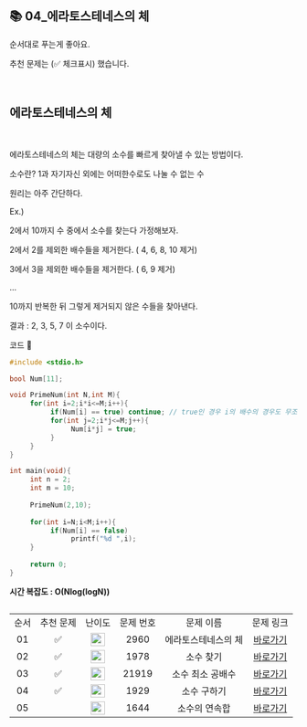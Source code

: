 ## 📚 04_에라토스테네스의 체

순서대로 푸는게 좋아요.

추천 문제는 (✅ 체크표시) 했습니다.

<br/>

## 에라토스테네스의 체

<br/>

에라토스테네스의 체는 대량의 소수를 빠르게 찾아낼 수 있는 방법이다.

소수란? 1과 자기자신 외에는 어떠한수로도 나눌 수 없는 수

원리는 아주 간단하다.

Ex.)

2에서 10까지 수 중에서 소수를 찾는다 가정해보자.

2에서 2를 제외한 배수들을 제거한다. ( 4, 6, 8, 10 제거)

3에서 3을 제외한 배수들을 제거한다. ( 6, 9 제거)

...

10까지 반복한 뒤 그렇게 제거되지 않은 수들을 찾아낸다.

결과 : 2, 3, 5, 7 이 소수이다.

코드 🔽

```c
#include <stdio.h>

bool Num[11];

void PrimeNum(int N,int M){
     for(int i=2;i*i<=M;i++){
          if(Num[i] == true) continue; // true인 경우 i의 배수의 경우도 무조건 다 true이다. ex) i=4일경우
          for(int j=2;i*j<=M;j++){
               Num[i*j] = true;
          }
     }
}

int main(void){
     int n = 2;
     int m = 10;
     
     PrimeNum(2,10);
     
     for(int i=N;i<M;i++){
          if(Num[i] == false)
               printf("%d ",i);
     }
     
     return 0;
}
```

**시간 복잡도 : O(Nlog(logN))**

##

<table>
  <tr>
    <td align="center">순서</td>
    <td align="center">추천 문제</td>
    <td align="center">난이도</td>
    <td align="center">문제 번호</td>
    <td align="center">문제 이름</td>
    <td align="center">문제 링크</td>
  </tr>
  <tr>
    <td align="center">01</td>
    <td align="center">✅</td>
    <td align="center"><img height="23px" width="25px" src="https://d2gd6pc034wcta.cloudfront.net/tier/7.svg"></td>
    <td align="center">2960</td>
    <td align="center">에라토스테네스의 체</td>
    <td align="center"><a href="https://www.acmicpc.net/problem/2960">바로가기</a></td>
  </tr>
  <tr>
    <td align="center">02</td>
    <td align="center">✅</td>
    <td align="center"><img height="23px" width="25px" src="https://d2gd6pc034wcta.cloudfront.net/tier/7.svg"></td>
    <td align="center">1978</td>
    <td align="center">소수 찾기</td>
    <td align="center"><a href="https://www.acmicpc.net/problem/1978">바로가기</a></td>
  </tr>
  <tr>
    <td align="center">03</td>
    <td align="center">✅</td>
    <td align="center"><img height="23px" width="25px" src="https://d2gd6pc034wcta.cloudfront.net/tier/8.svg"></td>
    <td align="center">21919</td>
    <td align="center">소수 최소 공배수</td>
    <td align="center"><a href="https://www.acmicpc.net/problem/21919">바로가기</a></td>
  </tr>
  <tr>
    <td align="center">04</td>
    <td align="center">✅</td>
    <td align="center"><img height="23px" width="25px" src="https://d2gd6pc034wcta.cloudfront.net/tier/9.svg"></td>
    <td align="center">1929</td>
    <td align="center">소수 구하기</td>
    <td align="center"><a href="https://www.acmicpc.net/problem/1929">바로가기</a></td>
  </tr>
  <tr>
    <td align="center">05</td>
    <td align="center"></td>
    <td align="center"><img height="23px" width="25px" src="https://d2gd6pc034wcta.cloudfront.net/tier/13.svg"></td>
    <td align="center">1644</td>
    <td align="center">소수의 연속합</td>
    <td align="center"><a href="https://www.acmicpc.net/problem/1644">바로가기</a></td>
  </tr>
</table>

<br/><br/>